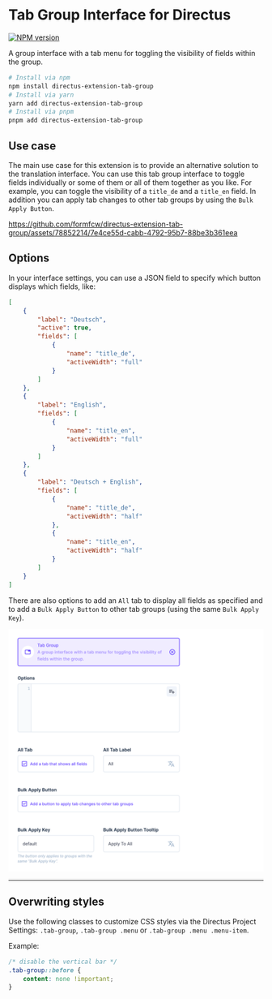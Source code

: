 # Tab Group Interface for Directus

[![NPM version](https://img.shields.io/npm/v/directus-extension-tab-group)](https://www.npmjs.com/package/directus-extension-tab-group)

A group interface with a tab menu for toggling the visibility of fields within the group.

```sh
# Install via npm
npm install directus-extension-tab-group
# Install via yarn
yarn add directus-extension-tab-group
# Install via pnpm
pnpm add directus-extension-tab-group
```

## Use case

The main use case for this extension is to provide an alternative solution to the translation interface. You can use this tab group interface to toggle fields individually or some of them or all of them together as you like. For example, you can toggle the visibility of a `title_de` and a `title_en` field. In addition you can apply tab changes to other tab groups by using the `Bulk Apply Button`.

https://github.com/formfcw/directus-extension-tab-group/assets/78852214/7e4ce55d-cabb-4792-95b7-88be3b361eea

## Options

In your interface settings, you can use a JSON field to specify which button displays which fields, like:

```json
[
    {
        "label": "Deutsch",
        "active": true,
        "fields": [
            {
                "name": "title_de",
                "activeWidth": "full"
            }
        ]
    },
    {
        "label": "English",
        "fields": [
            {
                "name": "title_en",
                "activeWidth": "full"
            }
        ]
    },
    {
        "label": "Deutsch + English",
        "fields": [
            {
                "name": "title_de",
                "activeWidth": "half"
            },
            {
                "name": "title_en",
                "activeWidth": "half"
            }
        ]
    }
]
```

There are also options to add an `All` tab to display all fields as specified and to add a `Bulk Apply Button` to other tab groups (using the same `Bulk Apply Key`).

![](docs/settings.png)

---

## Overwriting styles

Use the following classes to customize CSS styles via the Directus Project Settings: `.tab-group`, `.tab-group .menu` or `.tab-group .menu .menu-item`.

Example:

```CSS
/* disable the vertical bar */
.tab-group::before {
	content: none !important;
}
```
